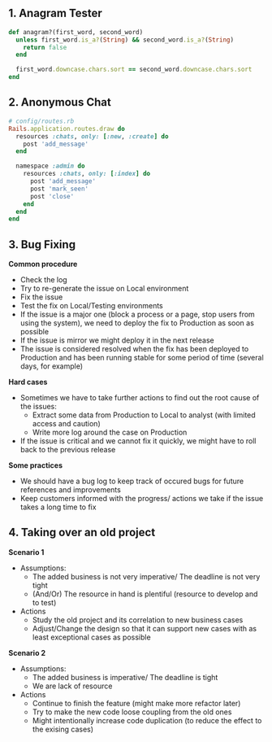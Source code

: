 ## 1. Anagram Tester
```ruby
def anagram?(first_word, second_word)
  unless first_word.is_a?(String) && second_word.is_a?(String)
    return false
  end

  first_word.downcase.chars.sort == second_word.downcase.chars.sort
end
```

## 2. Anonymous Chat
```ruby
# config/routes.rb
Rails.application.routes.draw do
  resources :chats, only: [:new, :create] do 
    post 'add_message'
  end

  namespace :admin do
    resources :chats, only: [:index] do 
      post 'add_message'
      post 'mark_seen'
      post 'close'
    end
  end
end

```

## 3. Bug Fixing
**Common procedure**
- Check the log
- Try to re-generate the issue on Local environment
- Fix the issue
- Test the fix on Local/Testing environments
- If the issue is a major one (block a process or a page, stop users from using the system), we need to deploy the fix to Production as soon as possible
- If the issue is mirror we might deploy it in the next release
- The issue is considered resolved when the fix has been deployed to Production and has been running stable for some period of time (several days, for example)

**Hard cases**
- Sometimes we have to take further actions to find out the root cause of the issues:
  * Extract some data from Production to Local to analyst (with limited access and caution)
  * Write more log around the case on Production 
- If the issue is critical and we cannot fix it quickly, we might have to roll back to the previous release

**Some practices**
- We should have a bug log to keep track of occured bugs for future references and improvements
- Keep customers informed with the progress/ actions we take if the issue takes a long time to fix

## 4. Taking over an old project
**Scenario 1**
- Assumptions:
  * The added business is not very imperative/ The deadline is not very tight 
  * (And/Or) The resource in hand is plentiful (resource to develop and to test)
- Actions
  * Study the old project and its correlation to new business cases
  * Adjust/Change the design so that it can support new cases with as least exceptional cases as possible
  
**Scenario 2**
- Assumptions:
  * The added business is imperative/ The deadline is tight
  * We are lack of resource
- Actions
  * Continue to finish the feature (might make more refactor later)
  * Try to make the new code loose coupling from the old ones
  * Might intentionally increase code duplication (to reduce the effect to the exising cases)

